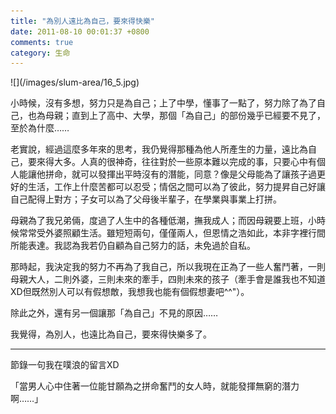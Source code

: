 ```yaml
---
title: "為別人遠比為自己，要來得快樂"
date: 2011-08-10 00:01:37 +0800
comments: true
category: 生命
---
```

<p>![](/images/slum-area/16_5.jpg)</p><p>小時候，沒有多想，努力只是為自己；上了中學，懂事了一點了，努力除了為了自己，也為母親；直到上了高中、大學，那個「為自己」的部份幾乎已經要不見了，至於為什麼&hellip;&hellip;</p><p>老實說，經過這麼多年來的思考，我仍覺得那種為他人所產生的力量，遠比為自己，要來得大多。人真的很神奇，往往對於一些原本難以完成的事，只要心中有個人能讓他拼命，就可以發揮出平時沒有的潛能，同意？像是父母能為了讓孩子過更好的生活，工作上什麼苦都可以忍受；情侶之間可以為了彼此，努力提昇自己好讓自己配得上對方；子女可以為了父母後半輩子，在學業與事業上打拼。</p><p>母親為了我兄弟倆，度過了人生中的各種低潮，撫我成人；而因母親要上班，小時候常常受外婆照顧生活。雖短短兩句，僅僅兩人，但恩情之浩如此，本非字裡行間所能表達。我認為我若仍自顧為自己努力的話，未免過於自私。</p><p>那時起，我決定我的努力不再為了我自己，所以我現在正為了一些人奮鬥著，一則母親大人，二則外婆，三則未來的牽手，四則未來的孩子（牽手會是誰我也不知道XD但既然別人可以有假想敵，我想我也能有個假想妻吧^^"）。</p><p>除此之外，還有另一個讓那「為自己」不見的原因&hellip;&hellip;</p><p>我覺得，為別人，也遠比為自己，要來得快樂多了。</p><hr /><p>節錄一句我在噗浪的留言XD</p><p>「當男人心中住著一位能甘願為之拼命奮鬥的女人時，就能發揮無窮的潛力啊&hellip;&hellip;」</p>
